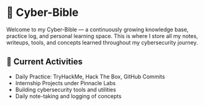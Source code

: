 # 🧠 Cyber-Bible

Welcome to my Cyber-Bible — a continuously growing knowledge base, practice log, and personal learning space. This is where I store all my notes, writeups, tools, and concepts learned throughout my cybersecurity journey.

## 🚀 Current Activities
- Daily Practice: TryHackMe, Hack The Box, GitHub Commits
- Internship Projects under Pinnacle Labs
- Building cybersecurity tools and utilities
- Daily note-taking and logging of concepts
